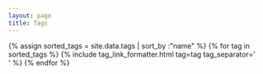 ```yaml
---
layout: page
title: Tags
---
```


<div class="page">
	{% assign sorted_tags = site.data.tags | sort_by :"name" %}
	{% for tag in sorted_tags %}
		{% include tag_link_formatter.html tag=tag tag_separator='<br />' %}
	{% endfor %}
</div>

